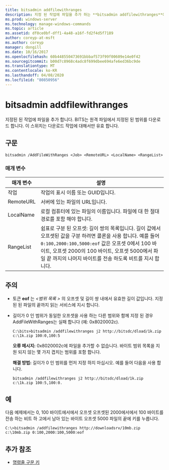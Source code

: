 ```yaml
---
title: bitsadmin addfilewithranges
description: 지정 된 작업에 파일을 추가 하는 **bitsadmin addfilewithranges**에 대 한 Windows 명령 항목입니다. BITS는 원격 파일에서 지정된 된 범위를 다운로드 합니다.
ms.prod: windows-server
ms.technology: manage-windows-commands
ms.topic: article
ms.assetid: df0ce0bf-dff1-4a48-a16f-fd2f4d5f7189
author: coreyp-at-msft
ms.author: coreyp
manager: dongill
ms.date: 10/16/2017
ms.openlocfilehash: 60b448550473691bbbaf573f99f00609e14e0f42
ms.sourcegitcommit: b00d7c8968c4adc8f699dbee694afe6ed36bc9de
ms.translationtype: MT
ms.contentlocale: ko-KR
ms.lasthandoff: 04/08/2020
ms.locfileid: "80850956"
---
```

# <a name="bitsadmin-addfilewithranges"></a>bitsadmin addfilewithranges

지정된 된 작업에 파일을 추가 합니다. BITS는 원격 파일에서 지정된 된 범위를 다운로드 합니다. 이 스위치는 다운로드 작업에 대해서만 유효 합니다.

## <a name="syntax"></a>구문

```
bitsadmin /AddFileWithRanges <Job> <RemoteURL> <LocalName> <RangeList>
```

### <a name="parameters"></a>매개 변수

| 매개 변수 | 설명 |
| --------- | ----------- |
| 작업 | 작업의 표시 이름 또는 GUID입니다. |
| RemoteURL | 서버에 있는 파일의 URL입니다. |
| LocalName | 로컬 컴퓨터에 있는 파일의 이름입니다. 파일에 대 한 절대 경로를 포함 해야 합니다. |
| RangeList | 쉼표로 구분 된 오프셋: 길이 쌍의 목록입니다. 길이 값에서 오프셋된 값을 구분 하려면 콜론을 사용 합니다. 예를 들어 `0:100,2000:100,5000:eof` 값은 오프셋 0에서 100 바이트, 오프셋 2000의 100 바이트, 오프셋 5000에서 파일 끝 까지의 나머지 바이트를 전송 하도록 비트를 지시 합니다. |

## <a name="remarks"></a>주의

- 토큰 **eof** 는 *\<범위 목록 >* 의 오프셋 및 길이 쌍 내에서 유효한 길이 값입니다. 지정된 된 파일의 끝까지 읽는 서비스에 지시 합니다.

- 길이가 0 인 범위가 동일한 오프셋을 사용 하는 다른 범위와 함께 지정 된 경우 AddFileWithRanges는 실패 합니다 (예: 0x8020002c).

    `C:\bits>bitsadmin /addfilewithranges j2 http://bitsdc/dload/1k.zip c:\1k.zip 100:0,100:5`

    **오류 메시지:** 0x8020002c에 파일을 추가할 수 없습니다. 바이트 범위 목록을 지원 되지 않는 몇 가지 겹치는 범위를 포함 합니다.

    **해결 방법:** 길이가 0 인 범위를 먼저 지정 하지 마십시오. 예를 들어 다음을 사용 합니다. 

    `bitsadmin /addfilewithranges j2 http://bitsdc/dload/1k.zip c:\1k.zip 100:5,100:0.`

## <a name="examples"></a>예

다음 예제에서는 0, 100 바이트에서에서 오프셋 오프셋된 2000에서에서 100 바이트를 전송 하는 비트 하 고에서 남아 있는 바이트 오프셋 5000 파일의 끝에 키를 누릅니다.

```
C:\>bitsadmin /addfilewithranges http://downloadsrv/10mb.zip c:\10mb.zip 0:100,2000:100,5000:eof
```

## <a name="additional-references"></a>추가 참조

- [명령줄 구문 키](command-line-syntax-key.md)